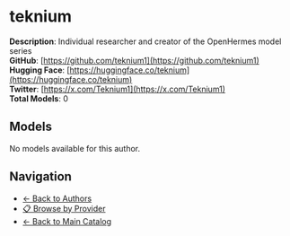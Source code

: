 # teknium

**Description**: Individual researcher and creator of the OpenHermes model series  
**GitHub**: [https://github.com/teknium1](https://github.com/teknium1)  
**Hugging Face**: [https://huggingface.co/teknium](https://huggingface.co/teknium)  
**Twitter**: [https://x.com/Teknium1](https://x.com/Teknium1)  
**Total Models**: 0

## Models

No models available for this author.

## Navigation

- [← Back to Authors](../README.md)
- [📋 Browse by Provider](../../providers/README.md)
- [← Back to Main Catalog](../../README.md)

